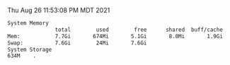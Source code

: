 Thu Aug 26 11:53:08 PM MDT 2021
```bash
System Memory
               total        used        free      shared  buff/cache   available
Mem:           7.7Gi       674Mi       5.1Gi       8.0Mi       1.9Gi       6.7Gi
Swap:          7.6Gi        24Mi       7.6Gi
System Storage
634M	.
```
```bash
